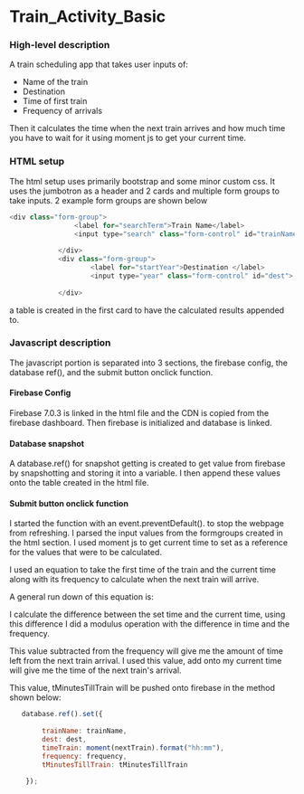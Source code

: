# Train_Activity_Basic

### High-level description
A train scheduling app that takes user inputs of:

- Name of the train
- Destination
- Time of first train
- Frequency of arrivals

Then it calculates the time when the next train arrives and how much time you have to wait for it using moment js to get your current time.

### HTML setup

The html setup uses primarily bootstrap and some minor custom css. It uses the jumbotron as a header and 2 cards and multiple form groups to take inputs. 2 example form groups are shown below

```javascript
<div class="form-group">
                <label for="searchTerm">Train Name</label>
                <input type="search" class="form-control" id="trainName">
                
            </div>
            <div class="form-group">
                    <label for="startYear">Destination </label>
                    <input type="year" class="form-control" id="dest">
                    
            </div>
```

a table is created in the first card to have the calculated results appended to.

### Javascript description

The javascript portion is separated into 3 sections, the firebase config, the database ref(), and the submit button onclick function.

#### Firebase Config

Firebase 7.0.3 is linked in the html file and the CDN is copied from the firebase dashboard. Then firebase is initialized and database is linked.

#### Database snapshot

A database.ref() for snapshot getting is created to get value from firebase by snapshotting and storing it into a variable. I then append these values onto the table created in the html file.

#### Submit button onclick function

I started the function with an event.preventDefault(). to stop the webpage from refreshing. I parsed the input values from the formgroups created in the html section. I used moment js to get current time to set as a reference for the values that were to be calculated. 

I used an equation to take the first time of the train and the current time along with its frequency to calculate when the next train will arrive. 

A general run down of this equation is: 

I calculate the difference between the set time and the current time, using this difference I did a modulus operation with the difference in time and the frequency.

This value subtracted from the frequency will give me the amount of time left from the next train arrival. I used this value, add onto my current time will give me the time of the next train's arrival.

This value, tMinutesTillTrain will be pushed onto firebase in the method shown below:

```javascript
   database.ref().set({
       
        trainName: trainName,
        dest: dest,
        timeTrain: moment(nextTrain).format("hh:mm"),
        frequency: frequency,
        tMinutesTillTrain: tMinutesTillTrain

    });
```


